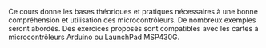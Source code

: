 Ce cours donne les bases théoriques et pratiques nécessaires à une bonne compréhension et utilisation des microcontrôleurs. De nombreux exemples seront abordés. Des exercices proposés sont compatibles avec les cartes à microcontrôleurs Arduino ou LaunchPad MSP430G.
